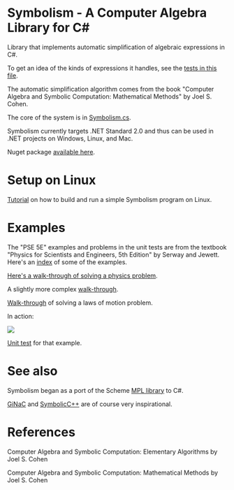 
# Symbolism - A Computer Algebra Library for C#

Library that implements automatic simplification of algebraic expressions in C#.

To get an idea of the kinds of expressions it handles, see the [tests in this file](Tests/Tests.cs).

The automatic simplification algorithm comes from the book "Computer Algebra and Symbolic Computation: Mathematical Methods" by Joel S. Cohen.

The core of the system is in [Symbolism.cs](Symbolism/Symbolism.cs).

Symbolism currently targets .NET Standard 2.0 and thus can be used in .NET projects on Windows, Linux, and Mac.

Nuget package [available here](https://www.nuget.org/packages/Symbolism/).

# Setup on Linux

[Tutorial](Examples/symbolism-linux.md) on how to build and run a simple Symbolism program on Linux.

# Examples

The "PSE 5E" examples and problems in the unit tests are from the textbook "Physics for Scientists and Engineers, 5th Edition" by Serway and Jewett. Here's an [index](Examples/unit-test-index.md) of some of the examples.

[Here's a walk-through of solving a physics problem](https://gist.github.com/dharmatech/d6d499f14c808b159689).

A slightly more complex [walk-through](https://gist.github.com/dharmatech/a5e74ef03d98b3ff1c45).

[Walk-through](https://gist.github.com/dharmatech/a14d1a29a7d4c0728d37) of solving a laws of motion problem.

In action:

![](http://i.imgur.com/7FH36o1.png)

[Unit test](https://github.com/dharmatech/Symbolism/blob/ff09e2c20e026091225f4f303bbb06487a08f58d/Tests/Tests.cs#L2732) for that example.

# See also

Symbolism began as a port of the Scheme [MPL library](https://github.com/dharmatech/mpl) to C#.

[GiNaC](http://www.ginac.de/) and [SymbolicC++](http://issc.uj.ac.za/symbolic/symbolic.html) are of course very inspirational.

# References

Computer Algebra and Symbolic Computation: Elementary Algorithms 
by Joel S. Cohen

Computer Algebra and Symbolic Computation: Mathematical Methods 
by Joel S. Cohen 
